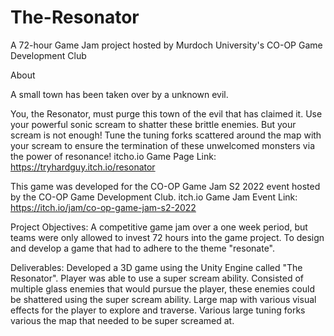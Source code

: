 # The-Resonator
A 72-hour Game Jam project hosted by Murdoch University's CO-OP Game Development Club

About

A small town has been taken over by a unknown evil.

You, the Resonator, must purge this town of the evil that has claimed it.  Use your powerful sonic scream to shatter these brittle enemies. But your scream is not enough! Tune the tuning forks scattered around the map with your scream to ensure the termination of these unwelcomed monsters via the power of resonance! 
itcho.io Game Page Link: https://tryhardguy.itch.io/resonator 

This game was developed for the CO-OP Game Jam S2 2022 event hosted by the CO-OP Game Development Club. 
itch.io Game Jam Event Link: https://itch.io/jam/co-op-game-jam-s2-2022
 
Project Objectives:
A competitive game jam over a one week period, but teams were only allowed to invest 72 hours into the game project.
To design and develop a game that had to adhere to the theme "resonate".

Deliverables:
Developed a 3D game using the Unity Engine called "The Resonator".
Player was able to use a super scream ability.
Consisted of multiple glass enemies that would pursue the player, these enemies could be shattered using the super scream ability.
Large map with various visual effects for the player to explore and traverse. 
Various large tuning forks various the map that needed to be super screamed at.

